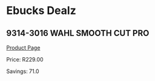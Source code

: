 
# Ebucks Dealz
## 9314-3016 WAHL SMOOTH CUT PRO
[Product Page](https://www.ebucks.com/web/shop/productSelected.do?prodId=1191184350&catId=1186081080)

Price: R229.00

Savings: 71.0


	
